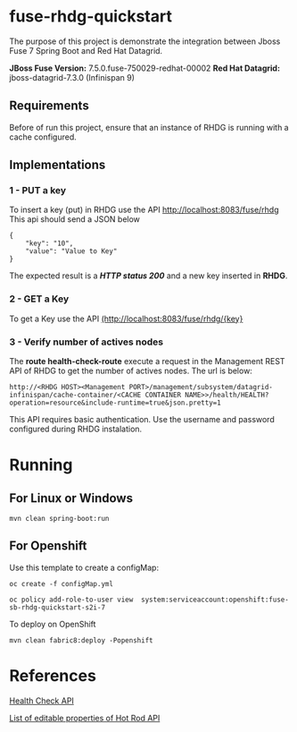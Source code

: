 

# fuse-rhdg-quickstart
The purpose of this project is demonstrate the integration between Jboss Fuse 7 Spring Boot and Red Hat Datagrid.  

**JBoss Fuse Version:** 7.5.0.fuse-750029-redhat-00002
**Red Hat Datagrid:** jboss-datagrid-7.3.0 (Infinispan 9)

## Requirements
Before of run this project, ensure that an instance of RHDG is running with a cache configured.

## Implementations
### 1 - PUT a key 

To insert a key (put) in RHDG use the API [http://localhost:8083/fuse/rhdg](http://localhost:8083/fuse/rhdg)
This api should send a JSON below

    {
    	"key": "10",
    	"value": "Value to Key"
    }

The expected result is a ***HTTP status 200*** and a new key inserted in **RHDG**.

### 2 - GET a Key

To get a Key use the API [(http://localhost:8083/fuse/rhdg/{key}](http://localhost:8083/fuse/rhdg/{key})

### 3 - Verify  number of actives nodes

The **route health-check-route**  execute a request in the Management REST API of RHDG to get the number of actives nodes.
The url is below:

    http://<RHDG HOST><Management PORT>/management/subsystem/datagrid-infinispan/cache-container/<CACHE CONTAINER NAME>>/health/HEALTH?operation=resource&include-runtime=true&json.pretty=1
	
This API requires basic authentication. Use the username and password configured during RHDG instalation.

# Running
## For Linux or Windows

    mvn clean spring-boot:run

## For Openshift

   Use this template to create a configMap: 
    
    oc create -f configMap.yml 
    
    oc policy add-role-to-user view  system:serviceaccount:openshift:fuse-sb-rhdg-quickstart-s2i-7
To deploy on OpenShift

    mvn clean fabric8:deploy -Popenshift
   

# References

[Health Check API ](https://access.redhat.com/documentation/en-us/red_hat_data_grid/7.2/html/administration_and_configuration_guide/the_health_check_api)

[List of editable properties of Hot Rod API](https://docs.jboss.org/infinispan/9.4/apidocs/org/infinispan/client/hotrod/configuration/package-summary.html)






